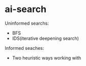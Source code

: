 # ai-search

Uninformed searchs:
- BFS
- IDS(iterative deepening search) 

Informed seaches:
- Two heuristic ways working with
